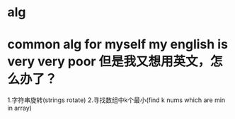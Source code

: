 alg
===
common alg for myself
my english is very very poor
但是我又想用英文，怎么办了？
===
1.字符串旋转(strings rotate)
2.寻找数组中k个最小(find k nums which are min in array)
